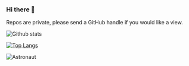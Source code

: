 ### Hi there 👋

Repos are private, please send a GitHub handle if you would like a view.

![Github stats](https://github-readme-stats.vercel.app/api?username=starshyp&count_private=true&show_icons=true&include_all_commits=true&hide=stars,contribs)

[![Top Langs](https://github-readme-stats-qg13btg7t-starshyp.vercel.app/api/top-langs/?username=starshyp&layout=compact&langs_count=10&exclude_repo=rocket,starshyp-Rocket_Elevators_Information_System,Rocket_Elevators_Information_System,RocketElevatorsDigitalPresence)](https://github-readme-stats-qg13btg7t-starshyp.vercel.app/api/top-langs/?username=starshyp&layout=compact&langs_count=10&exclude_repo=rocket,starshyp-Rocket_Elevators_Information_System,Rocket_Elevators_Information_System,RocketElevatorsDigitalPresence)

![Astronaut](https://raw.githubusercontent.com/jinliming2/jinliming2/master/astronaut.svg)

<!--
**starshyp/starshyp** is a ✨ _special_ ✨ repository because its `README.md` (this file) appears on your GitHub profile.

Here are some ideas to get you started:

- 🔭 I’m currently working on ...
- 🌱 I’m currently learning ...
- 👯 I’m looking to collaborate on ...
- 🤔 I’m looking for help with ...
- 💬 Ask me about ...
- 📫 How to reach me: ...
- 😄 Pronouns: ...
- ⚡ Fun fact: ...
-->
